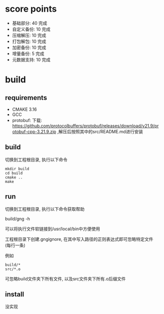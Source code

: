 # score points
- 基础部分: 40 完成
- 自定义备份: 10 完成
- 压缩解压: 10 完成
- 打包解包: 10 完成
- 加密备份: 10 完成
- 增量备份: 5 完成
- 元数据支持: 10 完成

# build
## requirements
- CMAKE 3.16
- GCC
- protobuf: 下载: https://github.com/protocolbuffers/protobuf/releases/download/v21.9/protobuf-cpp-3.21.9.zip ,解压后按照其中的src/README.md进行安装

## build
切换到工程根目录, 执行以下命令
```
mkdir build
cd build
cmake ..
make
```
## run
切换到工程根目录, 执行以下命令获取帮助

build/gng -h

可以将执行文件软链接到/usr/local/bin中方便使用

工程根目录下创建.gngignore, 在其中写入路径的正则表达式即可忽略特定文件(每行一条)

例如
```
build/*
src/*.o
```
可忽略build文件夹下所有文件, 以及src文件夹下所有.o后缀文件

## install
没实现

